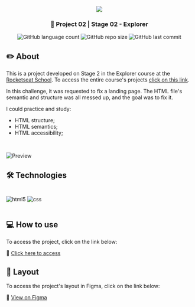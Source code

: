 <div align="center">
   <img src="https://www.rocketseat.com.br/assets/logos/explorer.svg" />
</div>
   <h3 align="center">🚀 Project 02 | Stage 02 - Explorer</h3>
<div align="center">
  <img alt="GitHub language count" src="https://img.shields.io/github/languages/count/jeadamek/treine-me">

  <img alt="GitHub repo size" src="https://img.shields.io/github/repo-size/jeadamek/treine-me">
  
  <img alt="GitHub last commit" src="https://img.shields.io/github/last-commit/jeadamek/treine-me?color=%231280BF">
  
 <!-- <a href="https://jeadamek.github.io/treine-me/"> ▶️ Access Project </a> -->
</div>   

## ✏️ About

This is a project developed on Stage 2 in the Explorer course at the [Rocketseat School](https://www.rocketseat.com.br/). To access the entire course's projects [click on this link](https://github.com/jeadamek/explorer-rocketseat).

In this challenge, it was requested to fix a landing page. The HTML file's semantic and structure was all messed up, and the goal was to fix it.

I could practice and study:

- HTML structure;
- HTML semantics;
- HTML accessibility;

<br/>

![Preview](https://user-images.githubusercontent.com/78454317/191859444-3934af88-d4f9-490a-9755-99d9874b2513.png)


## 🛠️ Technologies

<div style="display: inline_block"><br/>
  <img align="center" alt="html5" src="https://img.shields.io/badge/HTML5-E34F26?style=for-the-badge&logo=html5&logoColor=white" />
  <img align="center" alt="css" src="https://img.shields.io/badge/CSS3-1572B6?style=for-the-badge&logo=css3&logoColor=white" />
</div><br/>


## 💻 How to use

To access the project, click on the link below:

🔗 [Click here to access](https://jeadamek.github.io/treine-me/)


## 🎨 Layout

To access the project's layout in Figma, click on the link below:

🔗 [View on Figma](https://www.figma.com/file/rkDOHGPwwFtBNqEdHSuQPd/Projeto-02---Explorer?node-id=0%3A1)


